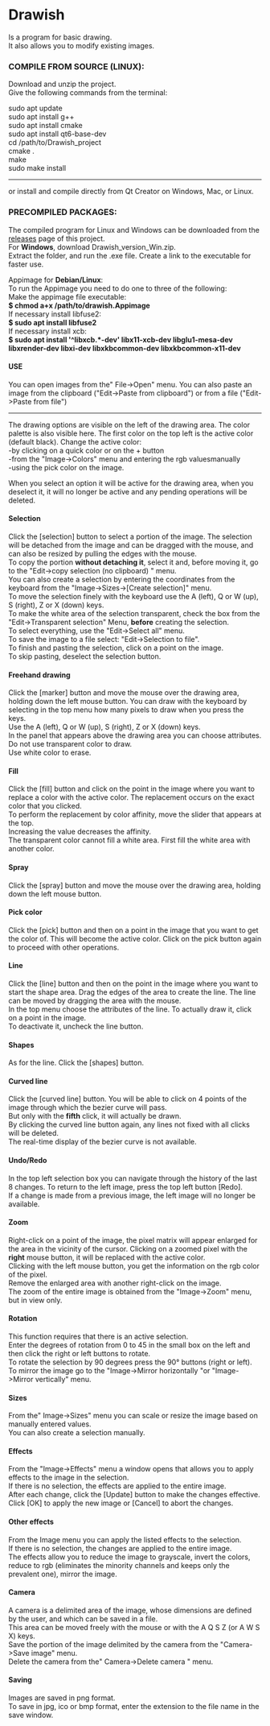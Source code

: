 # Drawish  
Is a program for basic drawing.  
It also allows you to modify existing images.

### COMPILE FROM SOURCE (LINUX):
Download and unzip the project.  
Give the following commands from the terminal:

sudo apt update  
sudo apt install g++  
sudo apt install cmake  
sudo apt install qt6-base-dev  
cd /path/to/Drawish_project  
cmake .  
make  
sudo make install  

----------------------------------------
or install and compile directly from Qt Creator on Windows, Mac, or Linux.

### PRECOMPILED PACKAGES:
The compiled program for Linux and Windows can be downloaded from the [releases](https://github.com/nikkNizz/Drawish/releases/tag/v0.1) page of this project.  
For **Windows**, download Drawish_version_Win.zip.  
Extract the folder, and run the .exe file. Create a link to the executable for faster use.  

Appimage for **Debian/Linux**:  
To run the Appimage you need to do one to three of the following:  
Make the appimage file executable:  
**$ chmod a+x /path/to/drawish.Appimage**   
If necessary install libfuse2:  
**$ sudo apt install libfuse2**   
If necessary install xcb:  
**$ sudo apt install '^libxcb.*-dev' libx11-xcb-dev libglu1-mesa-dev libxrender-dev libxi-dev libxkbcommon-dev libxkbcommon-x11-dev**  

#### USE
You can open images from the" File->Open" menu. You can also
paste an image from the clipboard ("Edit->Paste from clipboard") or from a file ("Edit->Paste from file")

---
The drawing options are visible on the left of the drawing area.
The color palette is also visible here.
The first color on the top left is the active color (default black). Change the active color:  
-by clicking on a quick color or on the + button  
-from the "Image->Colors" menu and entering the rgb values ​​manually  
-using the pick color on the image.  

When you select an option it will be active for the drawing area,
when you deselect it, it will no longer be active and any
pending operations will be deleted.

#### Selection
Click the [selection] button to select a
portion of the image. The selection will be detached from the image and
can be dragged with the mouse, and can also be resized by pulling the edges with the mouse.  
To copy the portion **without detaching it**, select it and,
before moving it, go to the "Edit->copy selection (no clipboard) " menu.  
You can also create a selection by entering the coordinates from the keyboard
from the "Image->Sizes->[Create selection]" menu.  
To move the selection finely with the keyboard use the A (left), Q or W (up), S (right), Z or X (down) keys.  
To make the white area of ​​the selection transparent, check the box
from the "Edit->Transparent selection" Menu, **before** creating the selection.  
To select everything, use the "Edit->Select all" menu.  
To save the image to a file select: "Edit->Selection to file".  
To finish and pasting the selection, click on a point on the image.  
To skip pasting, deselect the selection button.

#### Freehand drawing
Click the [marker] button
and move the mouse over the drawing area, holding
down the left mouse button. You can draw
with the keyboard by selecting in the top menu how many pixels to draw
when you press the keys.  
Use the A (left), Q or W (up), S (right), Z or X (down) keys.  
In the panel that appears above the drawing area you can
choose attributes. Do not use transparent color to draw.  
Use white color to erase.

#### Fill
Click the [fill] button and click on the
point in the image where you want to replace a color with the
active color.  The replacement occurs on the exact color that you clicked.  
To perform the replacement by color affinity, move the slider that
appears at the top.  
Increasing the value decreases the affinity.  
The transparent color cannot fill a white area. First fill the
white area with another color.

#### Spray
Click the [spray] button and move the mouse over the drawing area, holding down the left mouse button.

#### Pick color
Click the [pick] button and then on a point in the
image that you want to get the color of.  This will become the
active color.  Click on the pick button again to proceed
with other operations.

#### Line
Click the [line] button and then on the point in the image
where you want to start the shape area. Drag the edges of the
area to create the line.  The line can be moved by dragging the area
with the mouse.  
In the top menu choose the attributes of the line. 
To actually draw it, click on a point in the image.  
To deactivate it, uncheck the line button.

#### Shapes
As for the line. Click the [shapes] button.

#### Curved line
Click the [curved line] button.  You will be able to
click on 4 points of the image through which the bezier curve will pass.  
But only with the **fifth** click, it will actually be drawn.  
By clicking the curved line button again, any lines
not fixed with all clicks will be deleted.  
The real-time display of the bezier curve is not available.

#### Undo/Redo
In the top left selection box you can navigate through the history of
the last 8 changes.  To return to the left image, press the top left button [Redo].  
If a change is made from a previous image, the left image will no longer be available.

#### Zoom
Right-click on a point of the image, the pixel matrix will appear enlarged for the area in
the vicinity of the cursor. Clicking on a zoomed pixel with the
**right** mouse button, it will be replaced with the active color.  
Clicking with the left mouse button, you get the information on
the rgb color of the pixel.  
Remove the enlarged area with another right-click on the image.  
The zoom of the entire image is obtained from the "Image->Zoom" menu, but
in view only.

#### Rotation 
This function requires that there is an active selection.  
Enter the degrees of rotation from 0 to 45 in the small box on the left and then click the right or left buttons to rotate.  
To rotate the selection by 90 degrees press the 90° buttons (right or left).  
To mirror the image go to the "Image->Mirror horizontally "or "Image->Mirror vertically" menu.

#### Sizes
From the" Image->Sizes" menu you can scale or resize the image based on manually entered values.  
You can also create a selection manually.

#### Effects
From the "Image->Effects" menu a window opens that allows you to apply effects to the image in the selection.  
If there is no selection, the effects are applied to the entire image.  
After each change, click the [Update] 
button to make the changes effective.  Click [OK] to apply the new image or [Cancel] to abort the changes.

#### Other effects
From the Image menu you can apply the listed effects to the selection.  
If there is no selection, the changes are applied to the entire image.  
The effects allow you to reduce the image to grayscale, invert the colors,
reduce to rgb (eliminates the minority channels and keeps only the prevalent one),
mirror the image.

#### Camera
A camera is a delimited area of ​​the image, whose dimensions
are defined by the user, and which can be saved in a file.  
This area can be moved freely with the mouse or with the
A Q S Z (or A W S X) keys.  
Save the portion of the image delimited by the camera from the "Camera->Save image" menu.  
Delete the camera from the" Camera->Delete camera " menu.

#### Saving
Images are saved in png format.  
To save in jpg, ico or bmp format, enter the extension to the file name
in the save window.
